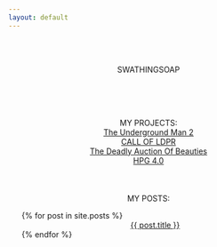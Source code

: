 ```yaml
---
layout: default
---
```


<br/><br/>
<center>SWATHINGSOAP</center>

<br/><br/><br/>

<center>MY PROJECTS:</center>
<center><a href="https://store.steampowered.com/app/1486950/The_Underground_Man_2/">The Underground Man 2</a></center>
<center><a href="https://store.steampowered.com/app/1449000/CALL_OF_LDPR/e">CALL OF LDPR</a></center>
<center><a href="https://www.youtube.com/watch?v=XYS-zTtFvno">The Deadly Auction Of Beauties</a></center>
<center><a href="https://clips.twitch.tv/FunnySarcasticSkirretDAESuppy-s4wDuDBGWqqIe3gE">HPG 4.0</a></center>
<br/><br/><br/>

<center>MY POSTS:</center>
<ul>
  {% for post in site.posts %}
      <center><a href="{{ post.url }}">{{ post.title }}</a></center>
  {% endfor %}
</ul>
